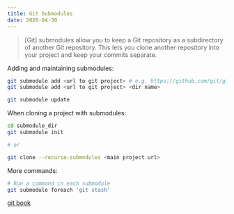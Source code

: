 ```yaml
---
title: Git Submodules
date: 2020-04-30
---
```


> [Git] submodules allow you to keep a Git repository as a subdirectory of another Git repository. This lets you clone another repository into your project and keep your commits separate.

Adding and maintaining submodules:
```bash
git submodule add <url to git project> # e.g. https://github.com/git/git
git submodule add <url to git project> <dir name>

git submodule update
```

When cloning a project with submodules:
```bash
cd submodule_dir
git submodule init

# or

git clone --recurse-submodules <main project url>
```

More commands:
```bash
# Run a command in each submodule
git submodule foreach 'git stash'
```


[git book](https://git-scm.com/book/en/v2/Git-Tools-Submodules)
